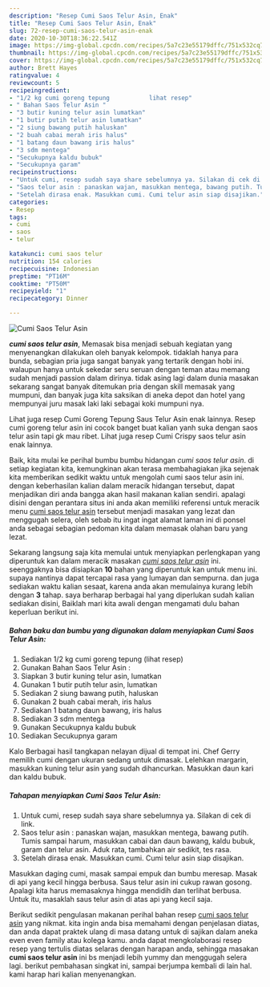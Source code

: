 ```yaml
---
description: "Resep Cumi Saos Telur Asin, Enak"
title: "Resep Cumi Saos Telur Asin, Enak"
slug: 72-resep-cumi-saos-telur-asin-enak
date: 2020-10-30T18:36:22.541Z
image: https://img-global.cpcdn.com/recipes/5a7c23e55179dffc/751x532cq70/cumi-saos-telur-asin-foto-resep-utama.jpg
thumbnail: https://img-global.cpcdn.com/recipes/5a7c23e55179dffc/751x532cq70/cumi-saos-telur-asin-foto-resep-utama.jpg
cover: https://img-global.cpcdn.com/recipes/5a7c23e55179dffc/751x532cq70/cumi-saos-telur-asin-foto-resep-utama.jpg
author: Brett Hayes
ratingvalue: 4
reviewcount: 5
recipeingredient:
- "1/2 kg cumi goreng tepung           lihat resep"
- " Bahan Saos Telur Asin "
- "3 butir kuning telur asin lumatkan"
- "1 butir putih telur asin lumatkan"
- "2 siung bawang putih haluskan"
- "2 buah cabai merah iris halus"
- "1 batang daun bawang iris halus"
- "3 sdm mentega"
- "Secukupnya kaldu bubuk"
- "Secukupnya garam"
recipeinstructions:
- "Untuk cumi, resep sudah saya share sebelumnya ya. Silakan di cek di link."
- "Saos telur asin : panaskan wajan, masukkan mentega, bawang putih. Tumis sampai harum, masukkan cabai dan daun bawang, kaldu bubuk, garam dan telur asin. Aduk rata, tambahkan air sedikit, tes rasa."
- "Setelah dirasa enak. Masukkan cumi. Cumi telur asin siap disajikan."
categories:
- Resep
tags:
- cumi
- saos
- telur

katakunci: cumi saos telur 
nutrition: 154 calories
recipecuisine: Indonesian
preptime: "PT16M"
cooktime: "PT50M"
recipeyield: "1"
recipecategory: Dinner

---
```



![Cumi Saos Telur Asin](https://img-global.cpcdn.com/recipes/5a7c23e55179dffc/751x532cq70/cumi-saos-telur-asin-foto-resep-utama.jpg)

<b><i>cumi saos telur asin</i></b>, Memasak bisa menjadi sebuah kegiatan yang menyenangkan dilakukan oleh banyak kelompok. tidaklah hanya para bunda, sebagian pria juga sangat banyak yang tertarik dengan hobi ini. walaupun hanya untuk sekedar seru seruan dengan teman atau memang sudah menjadi passion dalam dirinya. tidak asing lagi dalam dunia masakan sekarang sangat banyak ditemukan pria dengan skill memasak yang mumpuni, dan banyak juga kita saksikan di aneka depot dan hotel yang mempunyai juru masak laki laki sebagai koki mumpuni nya.

Lihat juga resep Cumi Goreng Tepung Saus Telur Asin enak lainnya. Resep cumi goreng telur asin ini cocok banget buat kalian yanh suka dengan saos telur asin tapi gk mau ribet. Lihat juga resep Cumi Crispy saos telur asin enak lainnya.

Baik, kita mulai ke perihal bumbu bumbu hidangan <i>cumi saos telur asin</i>. di setiap kegiatan kita, kemungkinan akan terasa membahagiakan jika sejenak kita memberikan sedikit waktu untuk mengolah cumi saos telur asin ini. dengan keberhasilan kalian dalam meracik hidangan tersebut, dapat menjadikan diri anda bangga akan hasil makanan kalian sendiri. apalagi disini dengan perantara situs ini anda akan memiliki referensi untuk meracik menu <u>cumi saos telur asin</u> tersebut menjadi masakan yang lezat dan menggugah selera, oleh sebab itu ingat ingat alamat laman ini di ponsel anda sebagai sebagian pedoman kita dalam memasak olahan baru yang lezat.


Sekarang langsung saja kita memulai untuk menyiapkan perlengkapan yang diperuntuk kan dalam meracik masakan <u><i>cumi saos telur asin</i></u> ini. seenggaknya bisa disiapkan <b>10</b> bahan yang diperuntuk kan untuk menu ini. supaya nantinya dapat tercapai rasa yang lumayan dan sempurna. dan juga sediakan waktu kalian sesaat, karena anda akan memulainya kurang lebih dengan <b>3</b> tahap. saya berharap berbagai hal yang diperlukan sudah kalian sediakan disini, Baiklah mari kita awali dengan mengamati dulu bahan keperluan berikut ini.

<!--inarticleads1-->

##### Bahan baku dan bumbu yang digunakan dalam menyiapkan Cumi Saos Telur Asin:

1. Sediakan 1/2 kg cumi goreng tepung           (lihat resep)
1. Gunakan  Bahan Saos Telur Asin :
1. Siapkan 3 butir kuning telur asin, lumatkan
1. Gunakan 1 butir putih telur asin, lumatkan
1. Sediakan 2 siung bawang putih, haluskan
1. Gunakan 2 buah cabai merah, iris halus
1. Sediakan 1 batang daun bawang, iris halus
1. Sediakan 3 sdm mentega
1. Gunakan Secukupnya kaldu bubuk
1. Sediakan Secukupnya garam


Kalo Berbagai hasil tangkapan nelayan dijual di tempat ini. Chef Gerry memilih cumi dengan ukuran sedang untuk dimasak. Lelehkan margarin, masukkan kuning telur asin yang sudah dihancurkan. Masukkan daun kari dan kaldu bubuk. 

<!--inarticleads2-->

##### Tahapan menyiapkan Cumi Saos Telur Asin:

1. Untuk cumi, resep sudah saya share sebelumnya ya. Silakan di cek di link.
1. Saos telur asin : panaskan wajan, masukkan mentega, bawang putih. Tumis sampai harum, masukkan cabai dan daun bawang, kaldu bubuk, garam dan telur asin. Aduk rata, tambahkan air sedikit, tes rasa.
1. Setelah dirasa enak. Masukkan cumi. Cumi telur asin siap disajikan.


Masukkan daging cumi, masak sampai empuk dan bumbu meresap. Masak di api yang kecil hingga berbusa. Saus telur asin ini cukup rawan gosong. Apalagi kita harus memasaknya hingga mendidih dan terlihat berbusa. Untuk itu, masaklah saus telur asin di atas api yang kecil saja. 

Berikut sedikit pengulasan makanan perihal bahan resep <u>cumi saos telur asin</u> yang nikmat. kita ingin anda bisa memahami dengan penjelasan diatas, dan anda dapat praktek ulang di masa datang untuk di sajikan dalam aneka even even family atau kolega kamu. anda dapat mengkolaborasi resep resep yang tertulis diatas selaras dengan harapan anda, sehingga masakan <b>cumi saos telur asin</b> ini bs menjadi lebih yummy dan menggugah selera lagi. berikut pembahasan singkat ini, sampai berjumpa kembali di lain hal. kami harap hari kalian menyenangkan.
